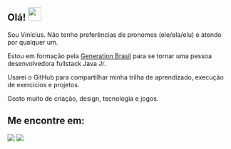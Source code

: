 

## Olá! <img src="https://openmoji.org/data/color/svg/1F506.svg" width="30" height="30">
Sou Vinícius.
Não tenho preferências de pronomes (ele/ela/elu) e atendo por qualquer um.

Estou em formação pela [Generation Brasil](https://brazil.generation.org/) para se tornar uma pessoa desenvolvedora fullstack Java Jr.

Usarei o GitHub para compartilhar minha trilha de aprendizado, execução de exercícios e projetos.

Gosto muito de criação, design, tecnologia e jogos. 


<div>

## Me encontre em:

<a href="https://www.linkedin.com/in/vin%C3%ADcius-barbosa-a4355aa8/" target="_blank"><img src="https://img.shields.io/badge/-LinkedIn-%230077B5?style=for-the-badge&logo=linkedin&logoColor=white" target="_blank"></a> <a href = "mailto:winicyuz@hotmail.com"><img src="https://img.shields.io/badge/-Gmail-%23333?style=for-the-badge&logo=gmail&logoColor=white" target="_blank"></a>

</div>
